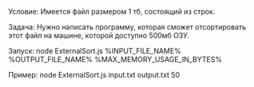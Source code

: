 Условие:
Имеется файл размером 1 тб, состоящий из строк. 

Задача:
Нужно написать программу, которая сможет отсортировать этот файл на машине, которой
доступно 500мб ОЗУ.

Запуск:
node ExternalSort.js %INPUT_FILE_NAME% %OUTPUT_FILE_NAME% %MAX_MEMORY_USAGE_IN_BYTES%

Пример: 
node ExternalSort.js input.txt output.txt 50
